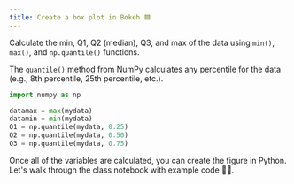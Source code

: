 ```yaml
---
title: Create a box plot in Bokeh 🟩
---
```


Calculate the min, Q1, Q2 (median), Q3, and max of the data using `min()`, `max()`, and `np.quantile()` functions.

The `quantile()` method from NumPy calculates any percentile for the data (e.g., 8th percentile, 25th percentile, etc.).

```python
import numpy as np

datamax = max(mydata)
datamin = min(mydata)
Q1 = np.quantile(mydata, 0.25)
Q2 = np.quantile(mydata, 0.50)
Q3 = np.quantile(mydata, 0.75)
```

Once all of the variables are calculated, you can create the figure in Python. Let's walk through the class notebook with example code 🚶‍♀️.
